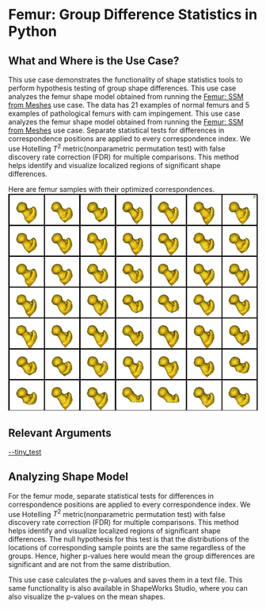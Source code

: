 # Femur: Group Difference Statistics in Python

## What and Where is the Use Case? 

This use case demonstrates the functionality of shape statistics tools to perform hypothesis testing of group shape differences. This use case analyzes the femur shape model obtained from running the [Femur: SSM from Meshes](femur.md) use case. The data has 21 examples of normal femurs and 5 examples of pathological femurs with cam impingement.
This use case analyzes the femur shape model obtained from running the [Femur: SSM from Meshes](../mesh-based/femur.md) use case. Separate statistical tests for differences in correspondence positions are applied to every correspondence index. We use Hotelling $T^2$ metric(nonparametric permutation test) with false discovery rate correction (FDR) for multiple comparisons. This method helps identify and visualize localized regions of significant shape differences.

Here are femur samples with their optimized correspondences.
![Femur Samples](../../img/use-cases/femur_samples.png)

## Relevant Arguments

[--tiny_test](../use-cases.md#-tiny_test)


## Analyzing Shape Model

For the femur mode, separate statistical tests for differences in correspondence positions are applied to every correspondence index. We use Hotelling $T^2$ metric(nonparametric permutation test) with false discovery rate correction (FDR) for multiple comparisons. This method helps identify and visualize localized regions of significant shape differences. The null hypothesis for this test is that the distributions of the locations of corresponding sample points are the same regardless of the groups. Hence, higher p-values here would mean the group differences are significant and are not from the same distribution. 

This use case calculates the p-values and saves them in a text file. This same functionality is also available in ShapeWorks Studio, where you can also visualize the p-values on the mean shapes. 
